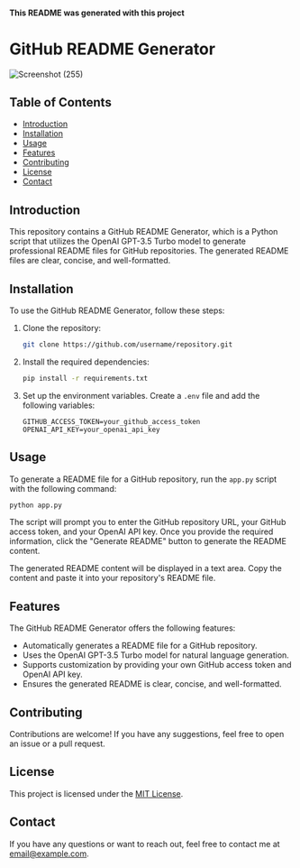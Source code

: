#### This README was generated with this project

# GitHub README Generator
![Screenshot (255)](https://github.com/Preencez/TUNGA-HACKATON/assets/102633236/24cf24ec-9369-475f-bbf9-12d0c5856a9b)

## Table of Contents
- [Introduction](#introduction)
- [Installation](#installation)
- [Usage](#usage)
- [Features](#features)
- [Contributing](#contributing)
- [License](#license)
- [Contact](#contact)

## Introduction

This repository contains a GitHub README Generator, which is a Python script that utilizes the OpenAI GPT-3.5 Turbo model to generate professional README files for GitHub repositories. The generated README files are clear, concise, and well-formatted.

## Installation

To use the GitHub README Generator, follow these steps:

1. Clone the repository:

   ```bash
   git clone https://github.com/username/repository.git
   ```

2. Install the required dependencies:

   ```bash
   pip install -r requirements.txt
   ```

3. Set up the environment variables. Create a `.env` file and add the following variables:

   ```
   GITHUB_ACCESS_TOKEN=your_github_access_token
   OPENAI_API_KEY=your_openai_api_key
   ```

## Usage

To generate a README file for a GitHub repository, run the `app.py` script with the following command:

```bash
python app.py
```

The script will prompt you to enter the GitHub repository URL, your GitHub access token, and your OpenAI API key. Once you provide the required information, click the "Generate README" button to generate the README content.

The generated README content will be displayed in a text area. Copy the content and paste it into your repository's README file.

## Features

The GitHub README Generator offers the following features:

- Automatically generates a README file for a GitHub repository.
- Uses the OpenAI GPT-3.5 Turbo model for natural language generation.
- Supports customization by providing your own GitHub access token and OpenAI API key.
- Ensures the generated README is clear, concise, and well-formatted.

## Contributing

Contributions are welcome! If you have any suggestions, feel free to open an issue or a pull request.

## License

This project is licensed under the [MIT License](LICENSE).

## Contact

If you have any questions or want to reach out, feel free to contact me at [email@example.com](mailto:email@example.com).
